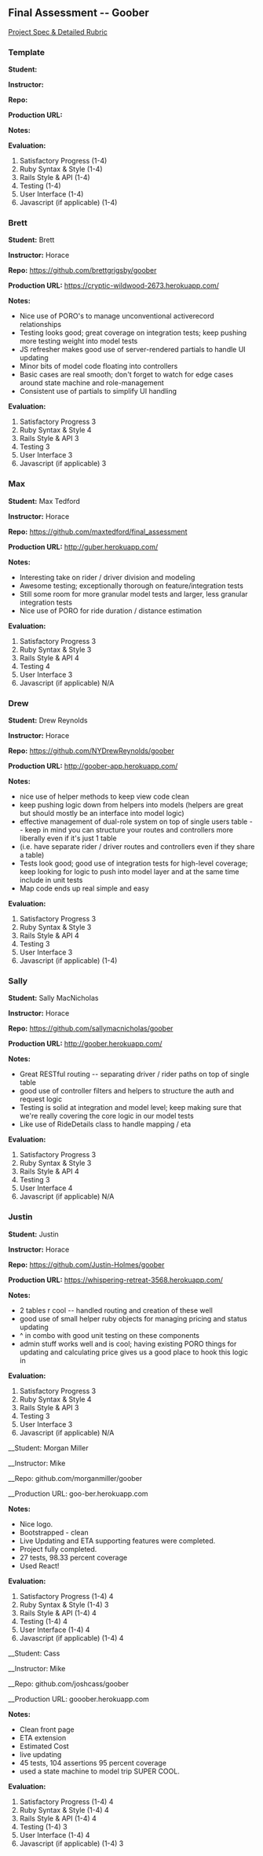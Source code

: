 ## Final Assessment -- Goober

[Project Spec & Detailed Rubric](https://github.com/turingschool/challenges/blob/master/goober.markdown)

### Template

__Student:__

__Instructor:__

__Repo:__

__Production URL:__

__Notes:__

__Evaluation:__

1. Satisfactory Progress (1-4)
2. Ruby Syntax & Style (1-4)
3. Rails Style & API (1-4)
4. Testing (1-4)
5. User Interface (1-4)
6. Javascript (if applicable) (1-4)

### Brett

__Student:__ Brett

__Instructor:__ Horace

__Repo:__ https://github.com/brettgrigsby/goober

__Production URL:__ https://cryptic-wildwood-2673.herokuapp.com/

__Notes:__

* Nice use of PORO's to manage unconventional activerecord relationships
* Testing looks good; great coverage on integration tests; keep
pushing more testing weight into model tests
* JS refresher makes good use of server-rendered partials to handle
UI updating
* Minor bits of model code floating into controllers
* Basic cases are real smooth; don't forget to watch for edge cases
around state machine and role-management
* Consistent use of partials to simplify UI handling

__Evaluation:__

1. Satisfactory Progress 3
2. Ruby Syntax & Style 4
3. Rails Style & API 3
4. Testing 3
5. User Interface 3
6. Javascript (if applicable) 3

### Max

__Student:__ Max Tedford

__Instructor:__ Horace

__Repo:__ https://github.com/maxtedford/final_assessment

__Production URL:__ http://guber.herokuapp.com/

__Notes:__

* Interesting take on rider / driver division and modeling
* Awesome testing; exceptionally thorough on feature/integration tests
* Still some room for more granular model tests and larger, less
  granular integration tests
* Nice use of PORO for ride duration / distance estimation

__Evaluation:__

1. Satisfactory Progress 3
2. Ruby Syntax & Style 3
3. Rails Style & API 4
4. Testing 4
5. User Interface 3
6. Javascript (if applicable) N/A

### Drew

__Student:__ Drew Reynolds

__Instructor:__ Horace

__Repo:__ https://github.com/NYDrewReynolds/goober

__Production URL:__ http://goober-app.herokuapp.com/

__Notes:__

* nice use of helper methods to keep view code clean
* keep pushing logic down from helpers into models (helpers are great
but should mostly be an interface into model logic)
* effective management of dual-role system on top of single
users table -- keep in mind you can structure your routes and
controllers more liberally even if it's just 1 table
* (i.e. have separate rider / driver routes and controllers even
if they share a table)
* Tests look good; good use of integration tests for high-level
  coverage; keep looking for logic to push into model layer and at
  the same time include in unit tests
* Map code ends up real simple and easy

__Evaluation:__

1. Satisfactory Progress 3
2. Ruby Syntax & Style 3
3. Rails Style & API 4
4. Testing 3
5. User Interface 3
6. Javascript (if applicable) (1-4)

### Sally

__Student:__ Sally MacNicholas

__Instructor:__ Horace

__Repo:__ https://github.com/sallymacnicholas/goober

__Production URL:__ http://goober.herokuapp.com/

__Notes:__

* Great RESTful routing  -- separating driver / rider paths on top
of single table
* good use of controller filters and helpers to structure the
auth and request logic
* Testing is solid at integration and model level; keep making sure
that we're really covering the core logic in our model tests
* Like use of RideDetails class to handle mapping / eta

__Evaluation:__

1. Satisfactory Progress 3
2. Ruby Syntax & Style 3
3. Rails Style & API 4
4. Testing 3
5. User Interface 4
6. Javascript (if applicable) N/A

### Justin

__Student:__ Justin

__Instructor:__ Horace

__Repo:__ https://github.com/Justin-Holmes/goober

__Production URL:__ https://whispering-retreat-3568.herokuapp.com/

__Notes:__

* 2 tables r cool -- handled routing and creation of these well
* good use of small helper ruby objects for managing pricing and status
  updating
* ^ in combo with good unit testing on these components
* admin stuff works well and is cool; having existing PORO things for
updating and calculating price gives us a good place to hook this
logic in

__Evaluation:__

1. Satisfactory Progress 3
2. Ruby Syntax & Style 4
3. Rails Style & API 3
4. Testing 3
5. User Interface 3
6. Javascript (if applicable) N/A

__Student: Morgan Miller

__Instructor: Mike

__Repo: github.com/morganmiller/goober

__Production URL: goo-ber.herokuapp.com

__Notes:__

* Nice logo.
* Bootstrapped - clean
* Live Updating and ETA supporting features were completed.
* Project fully completed.
* 27 tests, 98.33 percent coverage
* Used React!

__Evaluation:__

1. Satisfactory Progress (1-4) 4
2. Ruby Syntax & Style (1-4) 3
3. Rails Style & API (1-4) 4
4. Testing (1-4) 4
5. User Interface (1-4) 4
6. Javascript (if applicable) (1-4) 4


__Student: Cass

__Instructor: Mike

__Repo: github.com/joshcass/goober

__Production URL: gooober.herokuapp.com

__Notes:__

* Clean front page
* ETA extension
* Estimated Cost
* live updating
* 45 tests, 104 assertions 95 percent coverage
* used a state machine to model trip SUPER COOL.

__Evaluation:__

1. Satisfactory Progress (1-4) 4
2. Ruby Syntax & Style (1-4) 4
3. Rails Style & API (1-4) 4
4. Testing (1-4) 3
5. User Interface (1-4) 4
6. Javascript (if applicable) (1-4) 3
